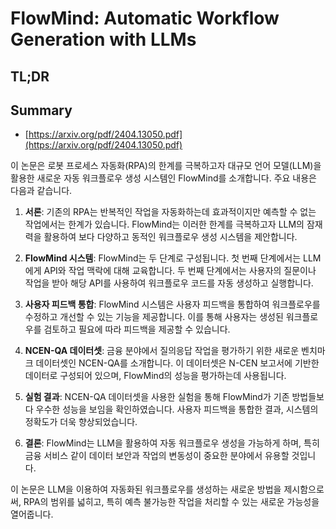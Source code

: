 # FlowMind: Automatic Workflow Generation with LLMs
## TL;DR
## Summary
- [https://arxiv.org/pdf/2404.13050.pdf](https://arxiv.org/pdf/2404.13050.pdf)

이 논문은 로봇 프로세스 자동화(RPA)의 한계를 극복하고자 대규모 언어 모델(LLM)을 활용한 새로운 자동 워크플로우 생성 시스템인 FlowMind를 소개합니다. 주요 내용은 다음과 같습니다.

1. **서론**: 기존의 RPA는 반복적인 작업을 자동화하는데 효과적이지만 예측할 수 없는 작업에서는 한계가 있습니다. FlowMind는 이러한 한계를 극복하고자 LLM의 잠재력을 활용하여 보다 다양하고 동적인 워크플로우 생성 시스템을 제안합니다.

2. **FlowMind 시스템**: FlowMind는 두 단계로 구성됩니다. 첫 번째 단계에서는 LLM에게 API와 작업 맥락에 대해 교육합니다. 두 번째 단계에서는 사용자의 질문이나 작업을 받아 해당 API를 사용하여 워크플로우 코드를 자동 생성하고 실행합니다.

3. **사용자 피드백 통합**: FlowMind 시스템은 사용자 피드백을 통합하여 워크플로우를 수정하고 개선할 수 있는 기능을 제공합니다. 이를 통해 사용자는 생성된 워크플로우를 검토하고 필요에 따라 피드백을 제공할 수 있습니다.

4. **NCEN-QA 데이터셋**: 금융 분야에서 질의응답 작업을 평가하기 위한 새로운 벤치마크 데이터셋인 NCEN-QA를 소개합니다. 이 데이터셋은 N-CEN 보고서에 기반한 데이터로 구성되어 있으며, FlowMind의 성능을 평가하는데 사용됩니다.

5. **실험 결과**: NCEN-QA 데이터셋을 사용한 실험을 통해 FlowMind가 기존 방법들보다 우수한 성능을 보임을 확인하였습니다. 사용자 피드백을 통합한 결과, 시스템의 정확도가 더욱 향상되었습니다.

6. **결론**: FlowMind는 LLM을 활용하여 자동 워크플로우 생성을 가능하게 하며, 특히 금융 서비스 같이 데이터 보안과 작업의 변동성이 중요한 분야에서 유용할 것입니다.

이 논문은 LLM을 이용하여 자동화된 워크플로우를 생성하는 새로운 방법을 제시함으로써, RPA의 범위를 넓히고, 특히 예측 불가능한 작업을 처리할 수 있는 새로운 가능성을 열어줍니다.